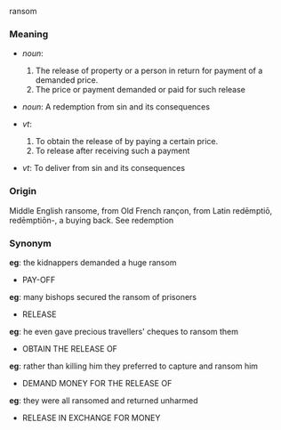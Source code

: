 ransom
### Meaning
+ _noun_:
   1. The release of property or a person in return for payment of a demanded price.
   2. The price or payment demanded or paid for such release
+ _noun_: A redemption from sin and its consequences

+ _vt_:
   1. To obtain the release of by paying a certain price.
   2. To release after receiving such a payment
+ _vt_: To deliver from sin and its consequences

### Origin

Middle English ransome, from Old French rançon, from Latin redēmptiō, redēmptiōn-, a buying back. See redemption

### Synonym

__eg__: the kidnappers demanded a huge ransom

+ PAY-OFF

__eg__: many bishops secured the ransom of prisoners

+ RELEASE

__eg__: he even gave precious travellers' cheques to ransom them

+ OBTAIN THE RELEASE OF

__eg__: rather than killing him they preferred to capture and ransom him

+ DEMAND MONEY FOR THE RELEASE OF

__eg__: they were all ransomed and returned unharmed

+ RELEASE IN EXCHANGE FOR MONEY


